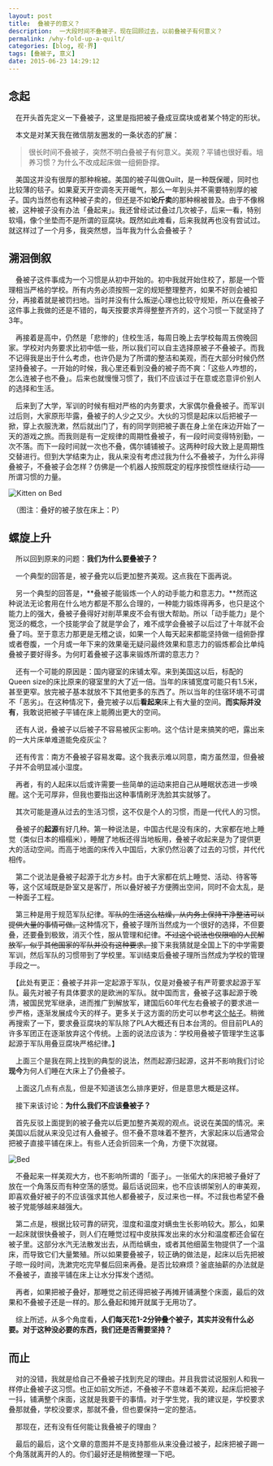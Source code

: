 ```yaml
---
layout: post
title:  叠被子的意义？
description:  一大段时间不叠被子，现在回顾过去，以前叠被子有何意义？
permalink: /why-fold-up-a-quilt/
categories: [blog, 视·界]
tags: [叠被子, 意义]
date: 2015-06-23 14:29:12
--- 
```


## 念起

　在开头首先定义一下叠被子，这里是指把被子叠成豆腐块或者某个特定的形状。

　本文是对某天我在微信朋友圈发的一条状态的扩展：

> 很长时间不叠被子，突然不明白叠被子有何意义。美观？平铺也很好看。培养习惯？为什么不改成起床做一组俯卧撑。

　美国这并没有很厚的那种棉被。美国的被子叫做Quilt，是一种既保暖，同时也比较薄的毯子。如果夏天开空调冬天开暖气，那么一年到头并不需要特别厚的被子。国内当然也有这种被子卖的，但还是不如**论斤卖**的那种棉被普及。由于不像棉被，这种被子没有办法「叠起来」。我还曾经试过叠过几次被子，后来一看，特别软塌，像个坐垫而不是所谓的豆腐块。既然如此难看，后来我就再也没有尝试过。就这样过了一个月多，我突然想，当年我为什么会叠被子？

## 溯洄倒叙

　叠被子这件事成为一个习惯是从初中开始的。初中我就开始住校了，那是一个管理相当严格的学校。所有内务必须按照一定的规矩整理整齐，如果不好则会被扣分，再接着就是被罚扫地。当时并没有什么叛逆心理也比较守规矩，所以在叠被子这件事上我做的还是不错的，每天按要求弄得整整齐齐的，这个习惯一下就坚持了3年。

　再接着是高中，仍然是「悲惨的」住校生活，每周日晚上去学校每周五傍晚回家。学校对内务要求比初中低一些，所以我们可以自主选择原被子不叠被子。而我不记得我是出于什么考虑，也许仍是为了所谓的整洁和美观，而在大部分时候仍然坚持叠被子。一开始的时候，我心里还看到没叠的被子而不爽：「这些人咋想的，怎么连被子也不叠」。后来也就慢慢习惯了，我们不应该过于在意或恣意评价别人的选择和生活。

　后来到了大学，军训的时候有相对严格的内务要求，大家偶尔叠叠被子。而军训过后则，大家原形毕露，叠被子的人少之又少。大伙的习惯是起床以后把被子一掀，穿上衣服洗漱，然后就出门了，有的同学则把被子裹在身上坐在床边开始了一天的游戏之旅。而我则是有一定规律的周期性叠被子，有一段时间变得特别勤，一次不落。而下一段时间就一次也不叠，偶尔铺铺被子。这两种时段大致上是周期性交替进行。但到大学结束为止，我从来没有考虑过我为什么不叠被子，为什么非得叠被子，不叠被子会怎样？仿佛是一个机器人按照既定的程序按惯性继续行动——所谓习惯的力量。

![Kitten on Bed]({{site.img-hosting}}/Pic4Post/why-fold-up-a-quilt/cat-bed.jpg "Kitten on Bed")

　（图注：叠好的被子放在床上：P）

## 螺旋上升

　所以回到原来的问题：**我们为什么要叠被子？**

　一个典型的回答是，被子叠完以后更加整齐美观。这点我在下面再说。

　另一个典型的回答是，**叠被子能锻炼一个人的动手能力和意志力。**然而这种说法无论套用在什么地方都是不那么合理的，一种能力锻炼得再多，也只是这个能力上的强大，叠被子叠得好对削苹果皮不会有很大帮助。所以「动手能力」是个宽泛的概念，一个技能学会了就是学会了，难不成学会叠被子以后过了十年就不会叠了吗。至于意志力那更是无稽之谈，如果一个人每天起来都能坚持做一组俯卧撑或者卷腹，一个月或一年下来的效果毫无疑问最终效果和意志力的锻炼都会比单纯叠被子要好得多。为何盯着叠被子这事来锻炼所谓的意志力？

　还有一个可能的原因是：国内寝室的床铺太窄。来到美国这以后，标配的Queen size的床比原来的寝室里的大了近一倍。当年的床铺宽度可能只有1.5米，甚至更窄。放完被子基本就放不下其他更多的东西了。所以当年的住宿环境不可谓不「恶劣」。在这种情况下，叠完被子以后**看起来**床上有大量的空间。**而实际并没有**，我敢说把被子平铺在床上能腾出更大的空间。

　还有人说，叠被子以后被子不容易被灰尘影响。这个估计是来搞笑的吧，露出来的一大片床单难道能免疫灰尘？

　还有传言：南方不叠被子容易发霉。这个我表示难以同意，南方虽然湿，但叠被子并不会明显减小湿度。

　再者，有的人起床以后或许需要一些简单的运动来把自己从睡眠状态进一步唤醒。这个无可厚非，但我也要指出这种事情刷牙洗脸其实就够了。

　其次可能是遵从过去的生活习惯，这不仅是个人的习惯，而是一代代人的习惯。

　叠被子的**起源**有好几种。第一种说法是，中国古代是没有床的，大家都在地上睡觉（类似日本的榻榻米），睡醒了地板还得当地板用，叠被子收起来是为了提供更大的活动空间。而高于地面的床传入中国后，大家仍然沿袭了过去的习惯，并代代相传。

　第二个说法是叠被子起源于北方乡村。由于大家都在炕上睡觉、活动、待客等等，这个区域既是卧室又是客厅，所以叠好被子方便腾出空间，同时不会太乱，是一种面子工程。

　第三种是用于规范军队纪律。<del>军队的生活这么枯燥，从内务上保持干净整洁可以提供大量的事情可做。</del>这种情况下，叠被子理所当然成为一个很好的选择，不但要叠，还要叠到极致，消灭个性，服从管理和纪律。<del>不过这个说法也仅限咱的人民解放军，似乎其他国家的军队并没有这种要求。</del>接下来我猜就是全国上下的中学需要军训，然后军队的习惯带到了学校里。军训结束后叠被子理所当然成为学校的管理手段之一。

　【此处有更正：叠被子并非一定起源于军队，仅是对叠被子有严苛要求起源于军队。最先对被子有具体要求的是欧洲的军队。就中国而言，叠被子这事起源于晚清，被国民党军继承，进而推广到解放军，建国后60年代左右叠被子的要求进一步严格，逐渐发展成今天的样子。更多关于这方面的历史可以参考[这个帖子](http://www.wenxuecity.com/news/2014/08/30/3558043.html)。稍微再搜索了一下，要求叠豆腐块的军队除了PLA大概还有日本台湾的。但目前PLA的许多军团正在逐渐放弃这个传统。上面的说法应该为：学校用叠被子管理学生这事起源于军队用叠豆腐块严格纪律。】

　上面三个是我在网上找到的典型的说法，然而起源归起源，这并不影响我们讨论**现今**为何人们睡在大床上了仍叠被子。

　上面这几点有点乱，但是不知道该怎么排序更好，但是意思大概是这样。

　接下来该讨论：**为什么我们不应该叠被子？**

　首先反驳上面提到的被子叠完以后更加整齐美观的观点。说说在美国的情况。来美国以后就从来没见过有人叠被子。但不叠不意味着不整齐，大家起床以后通常会把被子直接平铺在床上。有些人还会折回来一个角，方便下次就寝。

![Bed]({{site.img-hosting}}/Pic4Post/why-fold-up-a-quilt/bed1.png "Bed")

　不叠起来一样美观大方，也不影响所谓的「面子」。一张偌大的床把被子叠好了放在一个角落反而有种空荡的感觉。最后话说回来，也不应该绑架别人的审美观，即喜欢叠好被子的不应该强求其他人都叠被子，反过来也一样。不过我也希望不叠被子党能够越来越强大。

　第二点是，根据比较可靠的研究，湿度和温度对螨虫生长影响较大。那么，如果一起床就很快叠被子，则人们在睡觉过程中皮肤挥发出来的水分和温度都还会留在被子里。这部分水汽无法散发出去，从而给螨虫，或者其他细菌生物提供了一个温床，而导致它们大量繁殖。所以如果要叠被子，较正确的做法是，起床以后先把被子晾一段时间，洗漱完吃完早餐后回来再叠。是否比较麻烦？釜底抽薪的办法就是不叠被子，直接平铺在床上让水分挥发个透彻。

　再者，如果把被子叠好，那睡觉之前还得把被子再摊开铺满整个床面，最后的效果和不叠被子还是一样的。那么叠起和摊开就属于无用功了。

　综上所述，从多个角度看，**人们每天花1-2分钟叠个被子，其实并没有什么必要。对于这种没必要的东西，我们还是否需要坚持？**

## 而止

　对的没错，我就是给自己不叠被子找到充足的理由。并且我尝试说服别人和我一样停止叠被子这习惯。也正如前文所述，不叠被子不意味着不美观，起床后把被子一抖，铺满整个床面，这就是我要干的事情。对于学生党，我的建议是，学校要求叠那就叠，学校没要求，那就不叠，但也要保持一定的整洁。

　那现在，还有没有任何能让我叠被子的理由？

　最后的最后，这个文章的意图并不是支持那些从来没叠过被子，起床把被子踢一个角落就离开的人的。你们最好还是稍微整理一下吧。